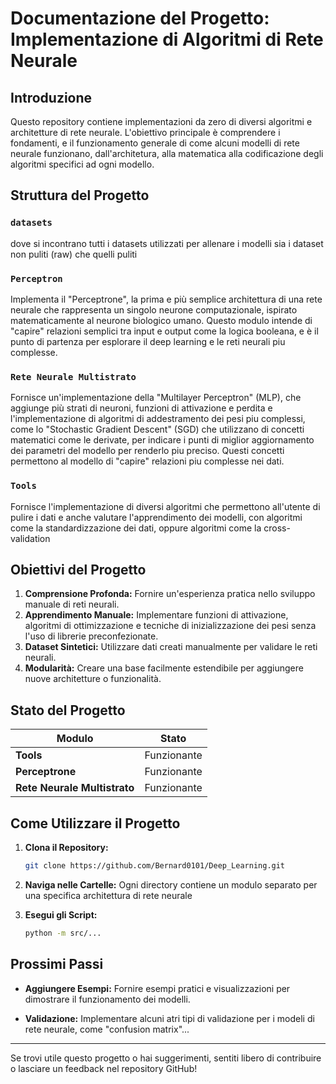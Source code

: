 # Documentazione del Progetto: Implementazione di Algoritmi di Rete Neurale

## Introduzione

Questo repository contiene implementazioni da zero di diversi algoritmi e architetture di rete neurale. L'obiettivo principale è comprendere i fondamenti, e il funzionamento generale di come alcuni modelli di rete neurale funzionano, dall'architetura, alla matematica alla codificazione degli algoritmi specifici ad ogni modello.

## Struttura del Progetto

### **`datasets`**

dove si incontrano tutti i datasets utilizzati per allenare i modelli sia i dataset non puliti (raw) che quelli puliti

### **`Perceptron`**

Implementa il "Perceptrone", la prima e più semplice architettura di una rete neurale che rappresenta un singolo neurone computazionale, ispirato matematicamente al neurone biologico umano. Questo modulo intende di "capire" relazioni semplici tra input e output come la logica booleana, e è il punto di partenza per esplorare il deep learning e le reti neurali piu complesse.

### **`Rete Neurale Multistrato`**

Fornisce un'implementazione della "Multilayer Perceptron" (MLP), che aggiunge più strati di neuroni, funzioni di attivazione e perdita e l'implementazione di algoritmi di addestramento dei pesi piu complessi, come lo "Stochastic Gradient Descent" (SGD) che utilizzano di concetti matematici come le derivate, per indicare i punti di miglior aggiornamento dei parametri del modello per renderlo piu preciso. Questi concetti permettono al modello di "capire" relazioni piu complesse nei dati. 

### **`Tools`**

Fornisce l'implementazione di diversi algoritmi che permettono all'utente di pulire i dati e anche valutare l'apprendimento dei modelli, con algoritmi come la standardizzazione dei dati, oppure algoritmi come la cross-validation

## Obiettivi del Progetto

1. **Comprensione Profonda:** Fornire un'esperienza pratica nello sviluppo manuale di reti neurali.
2. **Apprendimento Manuale:** Implementare funzioni di attivazione, algoritmi di ottimizzazione e tecniche di inizializzazione dei pesi senza l'uso di librerie preconfezionate.
3. **Dataset Sintetici:** Utilizzare dati creati manualmente per validare le reti neurali.
4. **Modularità:** Creare una base facilmente estendibile per aggiungere nuove architetture o funzionalità.

## Stato del Progetto

| Modulo                          | Stato       |
| ------------------------------- | ----------- |
| **Tools**                       | Funzionante |
| **Perceptrone**                 | Funzionante |
| **Rete Neurale Multistrato**    | Funzionante |


## Come Utilizzare il Progetto

1. **Clona il Repository:**

   ```bash
   git clone https://github.com/Bernard0101/Deep_Learning.git
   ```

2. **Naviga nelle Cartelle:** Ogni directory contiene un modulo separato per una specifica architettura di rete neurale

3. **Esegui gli Script:**
   ```bash
   python -m src/...
   ```

## Prossimi Passi


- **Aggiungere Esempi:** Fornire esempi pratici e visualizzazioni per dimostrare il funzionamento dei modelli.

- **Validazione:** Implementare alcuni atri tipi di validazione per i modeli di rete neurale, come "confusion matrix"...

---

Se trovi utile questo progetto o hai suggerimenti, sentiti libero di contribuire o lasciare un feedback nel repository GitHub!

